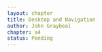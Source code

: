 ```yaml
---
layout: chapter
title: Desktop and Navigation
author: John Graybeal
chapter: a4
status: Pending
---
```

